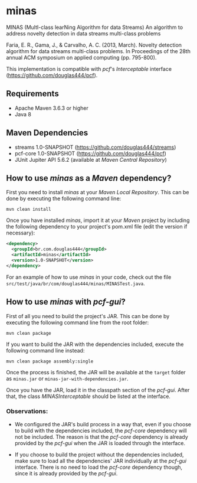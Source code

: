 # minas

MINAS (MultI-class learNing Algorithm for data Streams)
An algorithm to address novelty detection in data streams multi-class problems

Faria, E. R., Gama, J., & Carvalho, A. C. (2013, March). 
Novelty detection algorithm for data streams multi-class problems. 
In Proceedings of the 28th annual ACM symposium on applied computing (pp. 795-800).

This implementation is compatible with *pcf*'s 
*Interceptable* interface (https://github.com/douglas444/pcf).

## Requirements

* Apache Maven 3.6.3 or higher
* Java 8

## Maven Dependencies

* streams 1.0-SNAPSHOT (https://github.com/douglas444/streams)
* pcf-core 1.0-SNAPSHOT (https://github.com/douglas444/pcf)
* JUnit Jupiter API 5.6.2 (available at *Maven Central Repository*)

## How to use *minas* as a *Maven* dependency?

First you need to install *minas* at your *Maven Local Repository*. 
This can be done by executing the following command line: 

```
mvn clean install
```

Once you have installed *minas*, import it at your 
*Maven* project by including the following dependency 
to your project's pom.xml file (edit the version if necessary):

```xml
<dependency>
  <groupId>br.com.douglas444</groupId>
  <artifactId>minas</artifactId>
  <version>1.0-SNAPSHOT</version>
</dependency>
```

For an example of how to use *minas* in your code, check out the file 
```src/test/java/br/com/douglas444/minas/MINASTest.java```.

## How to use *minas* with *pcf-gui*?

First of all you need to build the project's JAR.
This can be done by executing the following command line from the root folder:

```
mvn clean package
```

If you want to build the JAR with the dependencies included, 
execute the following command line instead:

```
mvn clean package assembly:single
```

Once the process is finished, the JAR will be available at the ```target``` folder as 
```minas.jar``` or ```minas-jar-with-dependencies.jar```.

Once you have the JAR, load it in the classpath section of the *pcf-gui*. After that, 
the class *MINASInterceptable* should be listed at the interface.

### Observations:

* We configured the JAR's build process in a way that, 
even if you choose to build with the dependencies included, 
the *pcf-core* dependency will not be included. 
The reason is that the *pcf-core* dependency is already provided 
by the *pcf-gui* when the JAR is loaded through the interface.

* If you choose to build the project without the dependencies 
included, make sure to load all the dependencies' JAR
individually at the *pcf-gui* interface. There is no need to load the *pcf-core*
dependency though, since it is already provided by the *pcf-gui*.